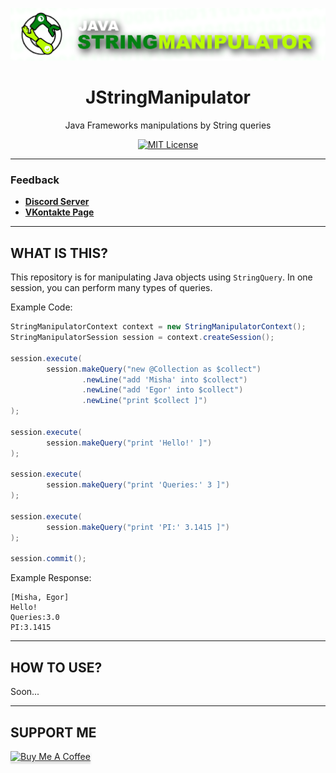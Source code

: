 <div align="center">

![Logo](logo.png)

# JStringManipulator
Java Frameworks manipulations by String queries

[![MIT License](https://img.shields.io/github/license/pl3xgaming/Purpur?&logo=github)](LICENSE)

---

</div>

### Feedback

+ **[Discord Server](https://discord.gg/GmT9pUy8af)**
+ **[VKontakte Page](https://vk.com/itzstonlex)**

---

## WHAT IS THIS?

This repository is for manipulating Java objects using `StringQuery`.
In one session, you can perform many types of queries.

Example Code:
```java
StringManipulatorContext context = new StringManipulatorContext();
StringManipulatorSession session = context.createSession();

session.execute(
        session.makeQuery("new @Collection as $collect")
                .newLine("add 'Misha' into $collect")
                .newLine("add 'Egor' into $collect")
                .newLine("print $collect ]")
);

session.execute(
        session.makeQuery("print 'Hello!' ]")
);

session.execute(
        session.makeQuery("print 'Queries:' 3 ]")
);

session.execute(
        session.makeQuery("print 'PI:' 3.1415 ]")
);

session.commit();
```

Example Response:
```
[Misha, Egor]
Hello!
Queries:3.0
PI:3.1415
```
---

## HOW TO USE?

Soon...

---

## SUPPORT ME

<a href="https://www.buymeacoffee.com/itzstonlex" target="_blank"><img src="https://www.buymeacoffee.com/assets/img/custom_images/orange_img.png" alt="Buy Me A Coffee" style="height: 41px !important;width: 174px !important;box-shadow: 0px 3px 2px 0px rgba(190, 190, 190, 0.5) !important;-webkit-box-shadow: 0px 3px 2px 0px rgba(190, 190, 190, 0.5) !important;" ></a>